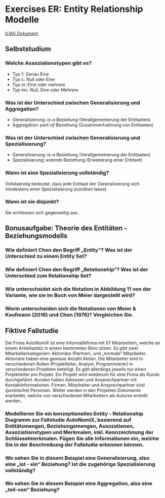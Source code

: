 # Exercises ER: Entity Relationship Modelle

[ILIAS Dokument](https://elearning.hslu.ch/ilias/goto.php?target=file_3618328_download)

## Selbststudium

### Welche Assoziationstypen gibt es?

* Typ 1: Genau Eine
* Typ c: Null oder Eine
* Typ m: Eine oder mehrere
* Typ mc: Null, Eine oder Mehrere

### Was ist der Unterschied zwischen Generalisierung und Aggregation?

* Generalisierung: *is-a* Beziehung (Verallgemeinerung der Entitaeten)
* Aggregation: *part-of* Beziehung (Zusammenfuehrung von Entitaeten)

### Was ist der Unterschied zwischen Generalisierung und Spezialisierung?

* Generalisierung: *is-a* Beziehung (Verallgemeinerung der Entitaeten)
* Spezialisierung: *extends* Beziehung (Erweiterung einer Entitaet)

### Wann ist eine Spezialisierung vollständig?

Vollstaendig bedeutet, dass jede Entitaet der Generalisierung sich mindestens einer Spezialisierung zuordnen laesst.

### Wann ist sie disjunkt?

Sie schliessen sich gegenseitig aus.


## Bonusaufgabe: Theorie des Entitäten - Beziehungsmodells

### Wie definiert Chen den Begriff „Entity“? Was ist der Unterschied zu einem Entity Set?

### Wie definiert Chen den Begriff „Relationship“? Was ist der Unterschied zum Relationship Set?

### Wie unterscheidet sich die Notation in Abbildung 11 von der Variante, wie sie im Buch von Meier dargestellt wird?

### Worin unterscheiden sich die Notationen von Meier & Kaufmann (2016) und Chen (1976)? Vergleichen Sie.

## Fiktive Fallstudie
Die Firma AutoNomiX ist eine Informatikfirma mit 57 Mitarbeitern, welche an einem Arbeitsplatz in einem bestimmten Büro sitzen. Es gibt zwei Mitarbeiterkategorien: Aktionäre (Partner), und „normale“ Mitarbeiter. Aktionäre haben eine gewisse Anzahl Aktien. Die Mitarbeiter sind in verschiedenen Rollen (Projektleiter, Analyst, Programmierer) in verschiedenen Projekten beteiligt. Es gibt allerdings jeweils nur einen Projektleiter pro Projekt. Ein Projekt wird wiederum für eine Firma als Kunde durchgeführt. Kunden haben Adressen und Ansprechpartner mit Kontaktinformationen. Firmen, Mitarbeiter und Ansprechpartner sind (juristische) Personen. Weiter werden in den Projekten Dokumente erarbeitet, welche von verschiedenen Mitarbeitern als Autoren erstellt werden.

### Modellieren Sie ein konzeptionelles Entity - Relationship Diagramm zur Fallstudie AutoNomiX, basierend auf Entitätsmengen, Beziehungsmengen, Assozationen, Assoziationstypen und Merkmalen, inkl. Kennzeichnung der Schlüsselmerkmalen. Fügen Sie alle Informationen ein, welche Sie in der Beschreibung der Fallstudie erkennen können.
### Wo sehen Sie in diesem Beispiel eine Generalisierung, also eine „ist - ein“ Beziehung? Ist die zugehörige Spezialisierung vollständig?
### Wo sehen Sie in diesem Beispiel eine Aggregation, also eine „teil-von“ Beziehung?
